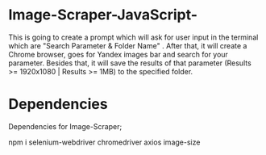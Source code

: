 # Image-Scraper-JavaScript-
This is going to create a prompt which will ask for user input in the terminal which are "Search Parameter &amp; Folder Name" . After that, it will create a Chrome browser, goes for Yandex images bar and search for your parameter. Besides that, it will save the results of that parameter (Results >= 1920x1080 | Results >= 1MB) to the specified folder. 

# Dependencies 

Dependencies for Image-Scraper;

npm i selenium-webdriver chromedriver axios image-size
